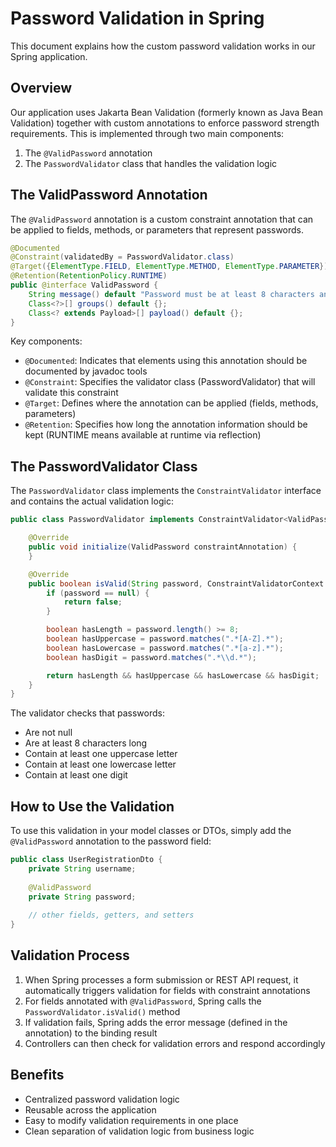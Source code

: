 # Password Validation in Spring

This document explains how the custom password validation works in our Spring application.

## Overview

Our application uses Jakarta Bean Validation (formerly known as Java Bean Validation) together with custom annotations to enforce password strength requirements. This is implemented through two main components:

1. The `@ValidPassword` annotation
2. The `PasswordValidator` class that handles the validation logic

## The ValidPassword Annotation

The `@ValidPassword` annotation is a custom constraint annotation that can be applied to fields, methods, or parameters that represent passwords.

```java
@Documented
@Constraint(validatedBy = PasswordValidator.class)
@Target({ElementType.FIELD, ElementType.METHOD, ElementType.PARAMETER})
@Retention(RetentionPolicy.RUNTIME)
public @interface ValidPassword {
    String message() default "Password must be at least 8 characters and contain uppercase, lowercase letters, and at least one digit";
    Class<?>[] groups() default {};
    Class<? extends Payload>[] payload() default {};
}
```

Key components:
- `@Documented`: Indicates that elements using this annotation should be documented by javadoc tools
- `@Constraint`: Specifies the validator class (PasswordValidator) that will validate this constraint
- `@Target`: Defines where the annotation can be applied (fields, methods, parameters)
- `@Retention`: Specifies how long the annotation information should be kept (RUNTIME means available at runtime via reflection)

## The PasswordValidator Class

The `PasswordValidator` class implements the `ConstraintValidator` interface and contains the actual validation logic:

```java
public class PasswordValidator implements ConstraintValidator<ValidPassword, String> {

    @Override
    public void initialize(ValidPassword constraintAnnotation) {
    }

    @Override
    public boolean isValid(String password, ConstraintValidatorContext context) {
        if (password == null) {
            return false;
        }

        boolean hasLength = password.length() >= 8;
        boolean hasUppercase = password.matches(".*[A-Z].*");
        boolean hasLowercase = password.matches(".*[a-z].*");
        boolean hasDigit = password.matches(".*\\d.*");

        return hasLength && hasUppercase && hasLowercase && hasDigit;
    }
}
```

The validator checks that passwords:
- Are not null
- Are at least 8 characters long
- Contain at least one uppercase letter
- Contain at least one lowercase letter
- Contain at least one digit

## How to Use the Validation

To use this validation in your model classes or DTOs, simply add the `@ValidPassword` annotation to the password field:

```java
public class UserRegistrationDto {
    private String username;
    
    @ValidPassword
    private String password;
    
    // other fields, getters, and setters
}
```

## Validation Process

1. When Spring processes a form submission or REST API request, it automatically triggers validation for fields with constraint annotations
2. For fields annotated with `@ValidPassword`, Spring calls the `PasswordValidator.isValid()` method
3. If validation fails, Spring adds the error message (defined in the annotation) to the binding result
4. Controllers can then check for validation errors and respond accordingly

## Benefits

- Centralized password validation logic
- Reusable across the application
- Easy to modify validation requirements in one place
- Clean separation of validation logic from business logic
